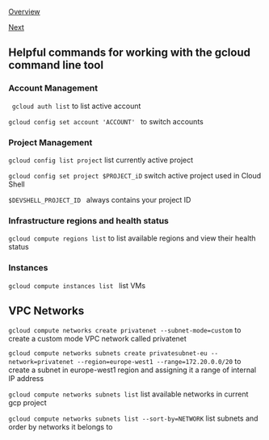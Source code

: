[Overview](https://github.com/paulowe/gcp/blob/main/readme.md)

[Next](https://github.com/paulowe/gcp/blob/main/gcp-core-infrastructure/gsutil.md)

## Helpful commands for working with the gcloud command line tool

### Account Management

``` gcloud auth list``` to list active account

```gcloud config set account 'ACCOUNT' ``` to switch accounts

### Project Management

```gcloud config list project``` list currently active project

```gcloud config set project $PROJECT_iD``` switch active project used in Cloud Shell

```$DEVSHELL_PROJECT_ID ``` always contains your project ID

### Infrastructure regions and health status

```gcloud compute regions list``` to list available regions and view their health status

### Instances

 ```gcloud compute instances list ``` list VMs

## VPC Networks

```gcloud compute networks create privatenet --subnet-mode=custom``` to create a custom mode VPC network called privatenet 

```gcloud compute networks subnets create privatesubnet-eu --network=privatenet --region=europe-west1 --range=172.20.0.0/20``` to create a subnet in europe-west1 region and assigning it a range of internal IP address

```gcloud compute networks subnets list``` list available networks in current gcp project

```gcloud compute networks subnets list --sort-by=NETWORK``` list subnets and order by networks it belongs to

